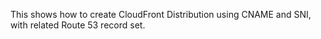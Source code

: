 This shows how to create CloudFront Distribution using CNAME and SNI, with related Route 53 record set.
